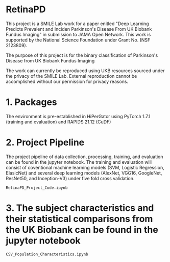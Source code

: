 # RetinaPD

This project is a SMILE Lab work for a paper enitled "Deep Learning Predicts Prevalent and Inciden Parkinson's Disease From UK Biobank Fundus Imaging" in submission to JAMA Open Network. This work is supported by the National Science Foundation under Grant No. (NSF 2123809). 

The purpose of this project is for the binary classification of Parkinson's Disease from UK Biobank Fundus Imaging 

The work can currently be reproduced using UKB resources sourced under the privacy of the SMILE Lab. External reproduction cannot be accomplished without our permission for privacy reasons.

# 1. Packages

The environment is pre-established in HiPerGator using PyTorch 1.7.1 (training and evaluation) and RAPIDS 21.12 (CuDF) 

# 2. Project Pipeline 

The project pipeline of data collection, processing, training, and evaluation can be found in the jupyter notebook. The training and evaluation will consist of coventional machine learning models (SVM, Logistic Regression, ElasicNet) and several deep learning models (AlexNet, VGG16, GoogleNet, ResNet50, and Inception-V3) under five fold cross validation.  

```
RetinaPD_Project_Code.ipynb 
```

# 3. The subject characteristics and their statistical comparisons from the UK Biobank can be found in the jupyter notebook 

```
CSV_Population_Characteristics.ipynb
```

